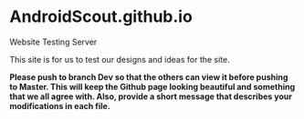 # AndroidScout.github.io


Website Testing Server


This site is for us to test our designs and ideas for the site.

**Please push to branch Dev so that the others can view it before pushing to Master. This will keep the Github page looking beautiful and something that we all agree with. Also, provide a short message that describes your modifications in each file.**

